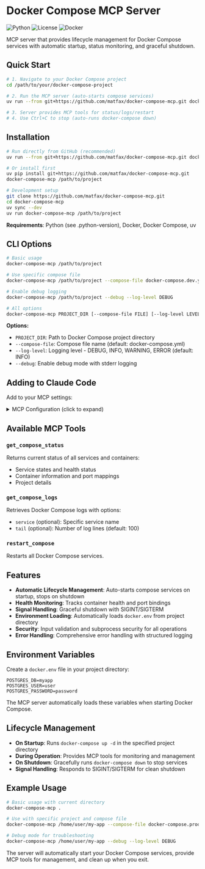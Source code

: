 # Docker Compose MCP Server

![Python](https://img.shields.io/badge/python-3+-blue.svg)
![License](https://img.shields.io/badge/license-LGPL%203+-green.svg)
![Docker](https://img.shields.io/badge/docker-compose-blue.svg)

MCP server that provides lifecycle management for Docker Compose services with automatic startup, status monitoring, and graceful shutdown.

## Quick Start

```bash
# 1. Navigate to your Docker Compose project
cd /path/to/your/docker-compose-project

# 2. Run the MCP server (auto-starts compose services)
uv run --from git+https://github.com/matfax/docker-compose-mcp.git docker-compose-mcp .

# 3. Server provides MCP tools for status/logs/restart
# 4. Use Ctrl+C to stop (auto-runs docker-compose down)
```

## Installation

```bash
# Run directly from GitHub (recommended)
uv run --from git+https://github.com/matfax/docker-compose-mcp.git docker-compose-mcp /path/to/project

# Or install first
uv pip install git+https://github.com/matfax/docker-compose-mcp.git
docker-compose-mcp /path/to/project

# Development setup
git clone https://github.com/matfax/docker-compose-mcp.git
cd docker-compose-mcp
uv sync --dev
uv run docker-compose-mcp /path/to/project
```

**Requirements**: Python (see .python-version), Docker, Docker Compose, uv

## CLI Options

```bash
# Basic usage
docker-compose-mcp /path/to/project

# Use specific compose file
docker-compose-mcp /path/to/project --compose-file docker-compose.dev.yml

# Enable debug logging
docker-compose-mcp /path/to/project --debug --log-level DEBUG

# All options
docker-compose-mcp PROJECT_DIR [--compose-file FILE] [--log-level LEVEL] [--debug]
```

**Options:**
- `PROJECT_DIR`: Path to Docker Compose project directory
- `--compose-file`: Compose file name (default: docker-compose.yml)
- `--log-level`: Logging level - DEBUG, INFO, WARNING, ERROR (default: INFO)
- `--debug`: Enable debug mode with stderr logging

## Adding to Claude Code

Add to your MCP settings:

<details>
<summary>MCP Configuration (click to expand)</summary>

```json
{
  "mcpServers": {
    "docker-compose-mcp": {
      "command": "uv",
      "args": [
        "run",
        "--from",
        "git+https://github.com/matfax/docker-compose-mcp.git",
        "docker-compose-mcp",
        "/path/to/your/docker-compose-project"
      ]
    }
  }
}
```

For local installations:
```json
{
  "mcpServers": {
    "docker-compose-mcp": {
      "command": "uv",
      "args": [
        "run",
        "--from",
        "/path/to/docker-compose-mcp",
        "docker-compose-mcp",
        "/path/to/your/docker-compose-project"
      ]
    }
  }
}
```
</details>

## Available MCP Tools

### `get_compose_status`
Returns current status of all services and containers:
- Service states and health status
- Container information and port mappings
- Project details

### `get_compose_logs`
Retrieves Docker Compose logs with options:
- `service` (optional): Specific service name
- `tail` (optional): Number of log lines (default: 100)

### `restart_compose`
Restarts all Docker Compose services.

## Features

- **Automatic Lifecycle Management**: Auto-starts compose services on startup, stops on shutdown
- **Health Monitoring**: Tracks container health and port bindings  
- **Signal Handling**: Graceful shutdown with SIGINT/SIGTERM
- **Environment Loading**: Automatically loads `docker.env` from project directory
- **Security**: Input validation and subprocess security for all operations
- **Error Handling**: Comprehensive error handling with structured logging

## Environment Variables

Create a `docker.env` file in your project directory:
```env
POSTGRES_DB=myapp
POSTGRES_USER=user
POSTGRES_PASSWORD=password
```

The MCP server automatically loads these variables when starting Docker Compose.

## Lifecycle Management

- **On Startup**: Runs `docker-compose up -d` in the specified project directory
- **During Operation**: Provides MCP tools for monitoring and management
- **On Shutdown**: Gracefully runs `docker-compose down` to stop services
- **Signal Handling**: Responds to SIGINT/SIGTERM for clean shutdown

## Example Usage

```bash
# Basic usage with current directory
docker-compose-mcp .

# Use with specific project and compose file
docker-compose-mcp /home/user/my-app --compose-file docker-compose.prod.yml

# Debug mode for troubleshooting
docker-compose-mcp /home/user/my-app --debug --log-level DEBUG
```

The server will automatically start your Docker Compose services, provide MCP tools for management, and clean up when you exit.